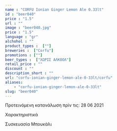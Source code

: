 ```yaml
---
name : "CORFU Ionian Ginger Lemon Ale 0.33lt"
id : "beer040"
price : "1.5"
url : ""
image : "beer040.jpg"
price : "1.5"
language : "gr"
alchohol : ""
product_types :  [""]
breweries :  ["Corfu"]
promotions : [""]
beer_types :  ["ΧΩΡΙΣ ΑΛΚΟΟΛ"]
retail_price : ""
discount : ""
description_short : ""
url: "corfu-ionian-ginger-lemon-ale-0-33lt/corfu"
aliases: 
    - "corfu-ionian-ginger-lemon-ale-0-33lt"
slug: "beer040"
---
```


Προτεινόμενη κατανάλωση πρίν τις: 28 06 2021

Χαρακτηριστικά

Συσκευασία
Μπουκάλι